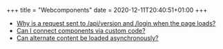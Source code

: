 +++
title = "Webcomponents"
date = 2020-12-11T20:40:51+01:00
+++

* [Why is a request sent to /api/version and /login when the page loads?](general/#why-is-a-request-sent-to-apiversion-and-login-when-the-page-loads)
* [Can I connect components via custom code?](custom-events/#can-i-connect-components-via-custom-code)
* [Can alternate content be loaded asynchronously?](pb-popover/#can-alternate-content-be-loaded-asynchronously)